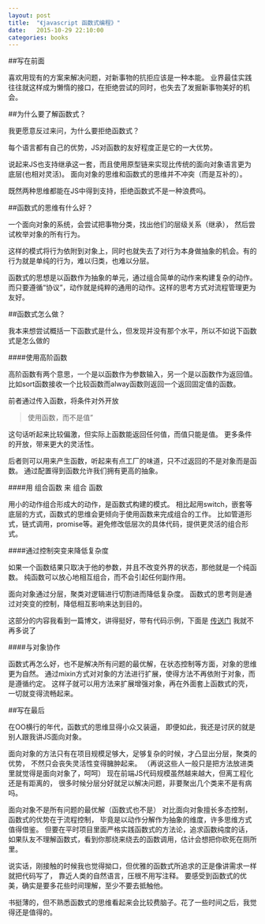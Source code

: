 ```yaml
---
layout: post
title:  "《javascript 函数式编程》"
date:   2015-10-29 22:10:00
categories: books
---
```


##写在前面

喜欢用现有的方案来解决问题，对新事物的抗拒应该是一种本能。
业界最佳实践往往就这样成为懒惰的接口，在拒绝尝试的同时，也失去了发掘新事物美好的机会。

##为什么要了解函数式？

我更愿意反过来问，为什么要拒绝函数式？

每个语言都有自己的优势，JS对函数的友好程度正是它的一大优势。

说起来JS也支持继承这一套，而且使用原型链来实现比传统的面向对象语言更为底层(也相对灵活)。
面向对象的思维和函数式的思维并不冲突（而是互补的）。

既然两种思维都能在JS中得到支持，拒绝函数式不是一种浪费吗。

##函数式的思维有什么好？

一个面向对象的系统，会尝试把事物分类，找出他们的层级关系（继承），
然后尝试枚举对象的所有行为。

这样的模式将行为依附到对象上，同时也就失去了对行为本身做抽象的机会。有的行为就是单纯的行为，难以归类，也难以分层。

函数式的思想是以函数作为抽象的单元，通过组合简单的动作来构建复杂的动作。
而只要遵循“协议”，动作就是纯粹的通用的动作。这样的思考方式对流程管理更为友好。

##函数式怎么做？

我本来想尝试概括一下函数式是什么，但发现并没有那个水平，所以不如说下函数式是怎么做的

####使用高阶函数

高阶函数有两个意思，一个是以函数作为参数输入，另一个是以函数作为返回值。
比如sort函数接收一个比较函数而alway函数则返回一个返回固定值的函数。

前者通过传入函数，将条件对外开放
>使用函数，而不是值”

这句话听起来比较偏激，但实际上函数能返回任何值，而值只能是值。
更多条件的开放，带来更大的灵活性。

后者则可以用来产生函数，听起来有点工厂的味道，只不过返回的不是对象而是函数。
通过配置得到函数允许我们拥有更高的抽象。

####用 组合函数 来 组合 函数

用小的动作组合形成大的动作，是函数式构建的模式。
相比起用switch，嵌套等底层的方式，函数式的思维会更倾向于使用函数来完成组合的工作。
比如管道形式，链式调用，promise等。避免修改低层次的具体代码，提供更灵活的组合形式。

####通过控制突变来降低复杂度

如果一个函数结果只取决于他的参数，并且不改变外界的状态，那他就是一个纯函数。
纯函数可以放心地相互组合，而不会引起任何副作用。

面向对象通过分层，聚类对逻辑进行切割进而降低复杂度。
函数式的思考则是通过对突变的控制，降低相互影响来达到目的。

这部分的内容我看到一篇博文，讲得挺好，带有代码示例，下面是
[传送门](http://blog.leapoahead.com/2015/09/19/function-as-first-class-citizen/)
我就不再多说了

####与对象协作

函数式再怎么好，也不是解决所有问题的最优解，在状态控制等方面，对象的思维更为自然。
通过mixin方式对对象的方法进行扩展，使得方法不再依附于对象，而是遵循约定。
这样子就可以用方法来扩展增强对象，再在外面套上函数式的壳，一切就变得流畅起来。

##写在最后

在OO横行的年代，函数式的思维显得小众又装逼，
即便如此，我还是讨厌的就是别人跟我讲JS面向对象。

面向对象的方法只有在项目规模足够大，足够复杂的时候，才凸显出分层，聚类的优势，
不然只会丧失灵活性变得臃肿起来。
（再说这些人一般只是把方法放进类里就觉得是面向对象了，呵呵）
现在前端JS代码规模虽然越来越大，但离工程化还是有距离的，
很多时候分层分好就足以解决问题，非要聚出几个类来不是有病吗。

面向对象不是所有问题的最优解（函数式也不是）
对比面向对象擅长多态控制，函数式的优势在于流程控制，
毕竟是以动作分解作为抽象的维度，许多思维方式值得借鉴。
但要在平时项目里面严格实践函数式的方法论，追求函数纯度的话，
如果队友不理解函数式，看到你那绕来绕去的函数调用，估计会想把你砍死在厕所里。

说实话，刚接触的时候我也觉得拗口，但优雅的函数式所追求的正是像讲需求一样就把代码写了，
靠近人类的自然语言，压根不用写注释。
要感受到函数式的优美，确实是要多花些时间理解，至少不要去抵触他。

书挺薄的，但不熟悉函数式的思维看起来会比较费脑子。花了一些时间之后，我觉得还是值得的。
